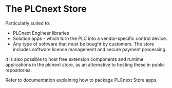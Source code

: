 # The PLCnext Store

Particularly suited to:

- PLCnext Engineer libraries
- Solution apps - which turn the PLC into a vendor-specific control device.
- Any type of software that must be bought by customers. The store includes software licence management and secure payment processing.

It is also possible to host free extension components and runtime applications in the plcnext store, as an alternative to hosting these in public repositories.

Refer to documentation explaining how to package PLCnext Store apps.
